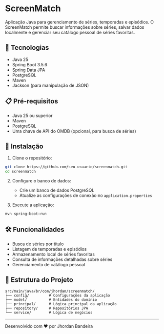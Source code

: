 # ScreenMatch

Aplicação Java para gerenciamento de séries, temporadas e episódios. O ScreenMatch permite buscar informações sobre séries, salvar dados localmente e gerenciar seu catálogo pessoal de séries favoritas.

## 🚀 Tecnologias

- Java 25
- Spring Boot 3.5.6
- Spring Data JPA
- PostgreSQL
- Maven
- Jackson (para manipulação de JSON)

## 📋 Pré-requisitos

- Java 25 ou superior
- Maven
- PostgreSQL
- Uma chave de API do OMDB (opcional, para busca de séries)

## 🔧 Instalação

1. Clone o repositório:
```bash
git clone https://github.com/seu-usuario/screenmatch.git
cd screenmatch
```

2. Configure o banco de dados:
   - Crie um banco de dados PostgreSQL
   - Atualize as configurações de conexão no `application.properties`

3. Execute a aplicação:
```bash
mvn spring-boot:run
```

## 🛠️ Funcionalidades

- Busca de séries por título
- Listagem de temporadas e episódios
- Armazenamento local de séries favoritas
- Consulta de informações detalhadas sobre séries
- Gerenciamento de catálogo pessoal

## 📝 Estrutura do Projeto

```
src/main/java/br/com/jhordan/screenmatch/
├── config/         # Configurações da aplicação
├── model/          # Entidades do domínio
├── principal/      # Lógica principal da aplicação
├── repository/     # Repositórios JPA
└── service/        # Lógica de negócios
```

---

Desenvolvido com ❤️ por Jhordan Bandeira
